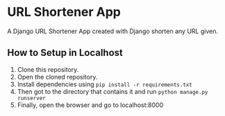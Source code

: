 # URL Shortener App

A Django URL Shortener App created with Django shorten any URL given. 

## How to Setup in Localhost

1. Clone this repository.
2. Open the cloned repository.
3. Install dependencies using ``pip install -r requirements.txt``
4. Then got to the directory that contains it and run ``python manage.py runserver``
5. Finally, open the browser and go to localhost:8000